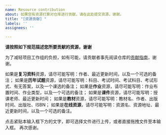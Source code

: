 ```yaml
---
name: Resource contribution
about: 如果您有资源打算对仓库进行贡献，请在此处提交资源，谢谢。
title: "[资源贡献] "
labels: ''
assignees: ''

---
```


**请按照如下规范描述您所要贡献的资源，谢谢**

为了减轻项目工作组的负担，如有可能，请贡献者事先阅读仓库的[贡献指南](../仓库资源/贡献指南.md)，谢谢。

如果是**复习资料**资源，请尽可能写明：作者、最近更新时间，以及一个可选的备注；
如果是**历年试题**资源，请尽可能写明：科目、考试时间、考试科目、考试形式、有无答案，以及一个课选的备注；
如果是**作业**资源，请尽可能写明：作业布置时间、作业类型，以及一个可选的备注；
如果是**课件**资源，请尽可能写明：授课老师、最近更新时间；
如果是**教材**资源，请尽可能写明：教材名、作者、出版时间、出版社、ISBN；
如果是**在线资源**，请尽可能写明：资源名、资源地址、最近更新时间，以及一个可选的备注。

点击紧贴本输入框下方的文字，即可选择文件进行上传，或者直接拖拽文件至本输入框。
再次感谢。
